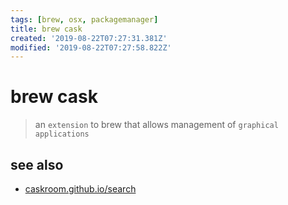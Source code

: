 ```yaml
---
tags: [brew, osx, packagemanager]
title: brew cask
created: '2019-08-22T07:27:31.381Z'
modified: '2019-08-22T07:27:58.822Z'
---
```


# brew cask
> an `extension` to brew that allows management of `graphical applications`

## see also
- [caskroom.github.io/search](https://caskroom.github.io/search)
